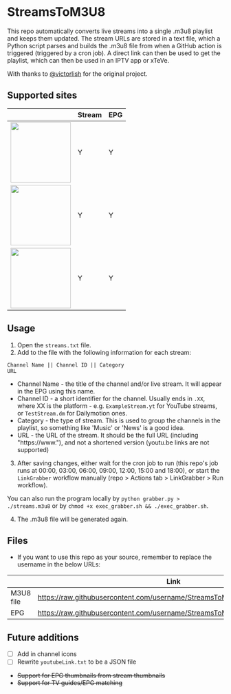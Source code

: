 # StreamsToM3U8
This repo automatically converts live streams into a single .m3u8 playlist and keeps them updated. The stream URLs are stored in a text file, which a Python script parses and builds the .m3u8 file from when a GitHub action is triggered (triggered by a cron job). A direct link can then be used to get the playlist, which can then be used in an IPTV app or xTeVe.

With thanks to [@victorlish](https://github.com/victorlish/YouTubeLinkGrabber) for the original project.

## Supported sites
|                                                                                                                                          | Stream | EPG |
|------------------------------------------------------------------------------------------------------------------------------------------|--------|-----|
| <img src="https://upload.wikimedia.org/wikipedia/commons/thumb/1/1f/YouTube_light_logo_%282017%29.svg/1024px-YouTube_light_logo_%282017%29.svg.png" width="140"> | Y      | Y   |
| <img src="https://upload.wikimedia.org/wikipedia/commons/thumb/0/0f/Dailymotion_logo_2023.svg/2560px-Dailymotion_logo_2023.svg.png" width="140"> | Y      | Y   |
| <img src="https://upload.wikimedia.org/wikipedia/commons/thumb/c/c6/Twitch_logo_%28wordmark_only%29.svg/2560px-Twitch_logo_%28wordmark_only%29.svg.png" width="140"> | Y      | Y   |

## Usage
1. Open the `streams.txt` file.
2. Add to the file with the following information for each stream:
```
Channel Name || Channel ID || Category
URL
``` 
- Channel Name - the title of the channel and/or live stream. It will appear in the EPG using this name.
- Channel ID - a short identifier for the channel. Usually ends in `.XX`, where XX is the platform - e.g. `ExampleStream.yt` for YouTube streams, or `TestStream.dm` for Dailymotion ones.
- Category - the type of stream. This is used to group the channels in the playlist, so something like 'Music' or 'News' is a good idea.
- URL - the URL of the stream. It should be the full URL (including "https://www."), and not a shortened version (youtu.be links are not supported)

3. After saving changes, either wait for the cron job to run (this repo's job runs at 00:00, 03:00, 06:00, 09:00, 12:00, 15:00 and 18:00), or start the `LinkGrabber` workflow manually (repo > Actions tab > LinkGrabber > Run workflow).

You can also run the program locally by `python grabber.py > ./streams.m3u8` or by `chmod +x exec_grabber.sh && ./exec_grabber.sh`.

4. The .m3u8 file will be generated again.

## Files
- If you want to use this repo as your source, remember to replace the username in the below URLs:
  
|           | Link                                                                       |
|-----------|----------------------------------------------------------------------------|
| M3U8 file | https://raw.githubusercontent.com/username/StreamsToM3U8/main/streams.m3u8 |
| EPG       | https://raw.githubusercontent.com/username/StreamsToM3U8/main/epg.xml      |


## Future additions
- [ ] Add in channel icons
- [ ] Rewrite `youtubeLink.txt` to be a JSON file
- ~~Support for EPG thumbnails from stream thumbnails~~
- ~~Support for TV guides/EPG matching~~
